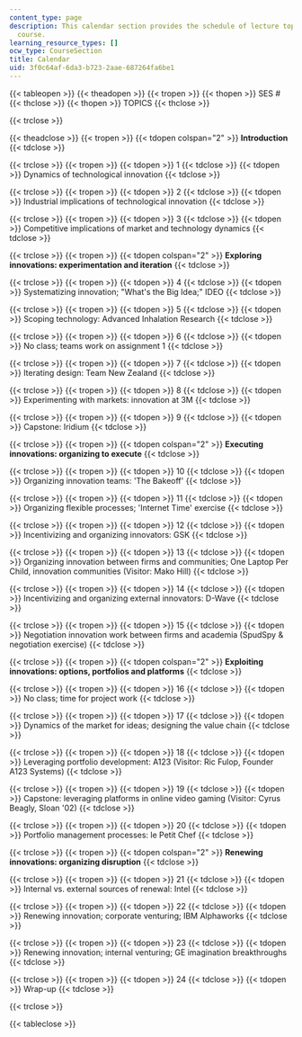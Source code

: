 ```yaml
---
content_type: page
description: This calendar section provides the schedule of lecture topics for the
  course.
learning_resource_types: []
ocw_type: CourseSection
title: Calendar
uid: 3f0c64af-6da3-b723-2aae-687264fa6be1
---
```


{{< tableopen >}}
{{< theadopen >}}
{{< tropen >}}
{{< thopen >}}
SES #
{{< thclose >}}
{{< thopen >}}
TOPICS
{{< thclose >}}

{{< trclose >}}

{{< theadclose >}}
{{< tropen >}}
{{< tdopen colspan="2" >}}
**Introduction**
{{< tdclose >}}

{{< trclose >}}
{{< tropen >}}
{{< tdopen >}}
1
{{< tdclose >}}
{{< tdopen >}}
Dynamics of technological innovation
{{< tdclose >}}

{{< trclose >}}
{{< tropen >}}
{{< tdopen >}}
2
{{< tdclose >}}
{{< tdopen >}}
Industrial implications of technological innovation
{{< tdclose >}}

{{< trclose >}}
{{< tropen >}}
{{< tdopen >}}
3
{{< tdclose >}}
{{< tdopen >}}
Competitive implications of market and technology dynamics
{{< tdclose >}}

{{< trclose >}}
{{< tropen >}}
{{< tdopen colspan="2" >}}
**Exploring innovations: experimentation and iteration**
{{< tdclose >}}

{{< trclose >}}
{{< tropen >}}
{{< tdopen >}}
4
{{< tdclose >}}
{{< tdopen >}}
Systematizing innovation; "What's the Big Idea;" IDEO
{{< tdclose >}}

{{< trclose >}}
{{< tropen >}}
{{< tdopen >}}
5
{{< tdclose >}}
{{< tdopen >}}
Scoping technology: Advanced Inhalation Research
{{< tdclose >}}

{{< trclose >}}
{{< tropen >}}
{{< tdopen >}}
6
{{< tdclose >}}
{{< tdopen >}}
No class; teams work on assignment 1
{{< tdclose >}}

{{< trclose >}}
{{< tropen >}}
{{< tdopen >}}
7
{{< tdclose >}}
{{< tdopen >}}
Iterating design: Team New Zealand
{{< tdclose >}}

{{< trclose >}}
{{< tropen >}}
{{< tdopen >}}
8
{{< tdclose >}}
{{< tdopen >}}
Experimenting with markets: innovation at 3M
{{< tdclose >}}

{{< trclose >}}
{{< tropen >}}
{{< tdopen >}}
9
{{< tdclose >}}
{{< tdopen >}}
Capstone: Iridium
{{< tdclose >}}

{{< trclose >}}
{{< tropen >}}
{{< tdopen colspan="2" >}}
**Executing innovations: organizing to execute**
{{< tdclose >}}

{{< trclose >}}
{{< tropen >}}
{{< tdopen >}}
10
{{< tdclose >}}
{{< tdopen >}}
Organizing innovation teams: 'The Bakeoff'
{{< tdclose >}}

{{< trclose >}}
{{< tropen >}}
{{< tdopen >}}
11
{{< tdclose >}}
{{< tdopen >}}
Organizing flexible processes; 'Internet Time' exercise
{{< tdclose >}}

{{< trclose >}}
{{< tropen >}}
{{< tdopen >}}
12
{{< tdclose >}}
{{< tdopen >}}
Incentivizing and organizing innovators: GSK
{{< tdclose >}}

{{< trclose >}}
{{< tropen >}}
{{< tdopen >}}
13
{{< tdclose >}}
{{< tdopen >}}
Organizing innovation between firms and communities; One Laptop Per Child, innovation communities (Visitor: Mako Hill)
{{< tdclose >}}

{{< trclose >}}
{{< tropen >}}
{{< tdopen >}}
14
{{< tdclose >}}
{{< tdopen >}}
Incentivizing and organizing external innovators: D-Wave
{{< tdclose >}}

{{< trclose >}}
{{< tropen >}}
{{< tdopen >}}
15
{{< tdclose >}}
{{< tdopen >}}
Negotiation innovation work between firms and academia (SpudSpy & negotiation exercise)
{{< tdclose >}}

{{< trclose >}}
{{< tropen >}}
{{< tdopen colspan="2" >}}
**Exploiting innovations: options, portfolios and platforms**
{{< tdclose >}}

{{< trclose >}}
{{< tropen >}}
{{< tdopen >}}
16
{{< tdclose >}}
{{< tdopen >}}
No class; time for project work
{{< tdclose >}}

{{< trclose >}}
{{< tropen >}}
{{< tdopen >}}
17
{{< tdclose >}}
{{< tdopen >}}
Dynamics of the market for ideas; designing the value chain
{{< tdclose >}}

{{< trclose >}}
{{< tropen >}}
{{< tdopen >}}
18
{{< tdclose >}}
{{< tdopen >}}
Leveraging portfolio development: A123 (Visitor: Ric Fulop, Founder A123 Systems)
{{< tdclose >}}

{{< trclose >}}
{{< tropen >}}
{{< tdopen >}}
19
{{< tdclose >}}
{{< tdopen >}}
Capstone: leveraging platforms in online video gaming (Visitor: Cyrus Beagly, Sloan '02)
{{< tdclose >}}

{{< trclose >}}
{{< tropen >}}
{{< tdopen >}}
20
{{< tdclose >}}
{{< tdopen >}}
Portfolio management processes: le Petit Chef
{{< tdclose >}}

{{< trclose >}}
{{< tropen >}}
{{< tdopen colspan="2" >}}
**Renewing innovations: organizing disruption**
{{< tdclose >}}

{{< trclose >}}
{{< tropen >}}
{{< tdopen >}}
21
{{< tdclose >}}
{{< tdopen >}}
Internal vs. external sources of renewal: Intel
{{< tdclose >}}

{{< trclose >}}
{{< tropen >}}
{{< tdopen >}}
22
{{< tdclose >}}
{{< tdopen >}}
Renewing innovation; corporate venturing; IBM Alphaworks
{{< tdclose >}}

{{< trclose >}}
{{< tropen >}}
{{< tdopen >}}
23
{{< tdclose >}}
{{< tdopen >}}
Renewing innovation; internal venturing; GE imagination breakthroughs
{{< tdclose >}}

{{< trclose >}}
{{< tropen >}}
{{< tdopen >}}
24
{{< tdclose >}}
{{< tdopen >}}
Wrap-up
{{< tdclose >}}

{{< trclose >}}

{{< tableclose >}}